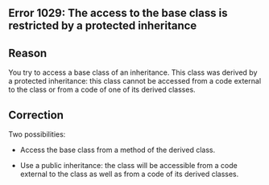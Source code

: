 
## Error 1029: The access to the base class is restricted by a protected inheritance
			



<a name="NOTE1"></a>
<a name="NOTE1_1"></a>


## Reason
<a name="reason_ELTTEXTE000068"></a>
You try to access a base class of an inheritance. This class was derived by a protected inheritance: this class cannot be accessed from a code external to the class or from a code of one of its derived classes.

<a name="NOTE2"></a>
<a name="NOTE2_1"></a>


## Correction
<a name="correction_ELTTEXTE000092"></a>
Two possibilities: 

- Access the base class from a method of the derived class.

- Use a public inheritance: the class will be accessible from a code external to the class as well as from a code of its derived classes. 





